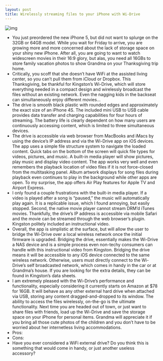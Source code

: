 ```yaml
---
layout: post
title: Wirelessly streaming files to your iPhone with Wi-Drive
---
```

![img](http://media.idownloadblog.com/wp-content/uploads/2012/09/Kingston-Wi-Drive.jpeg)
* You just preordered the new iPhone 5, but did not want to splurge on the 32GB or 64GB model. While you wait for Friday to arrive, you are growing more and more concerned about the lack of storage space on your shiny new iPhone. After all, you are going to want to watch widescreen movies in their 16:9 glory, but alas, you need all 16GBs to store family vacation photos to show Grandma on your Thanksgiving trip home.
* Critically, you scoff that she doesn’t have WiFi at the assisted living center, so you can’t pull them from iCloud or Dropbox. This Thanksgiving, be thankful for Kingston’s Wi-Drive, which will store everything needed in a compact design and wirelessly broadcast the files without an existing network. Even the nagging kids in the backseat can simultaneously enjoy different movies…
* The drive is smooth black plastic with rounded edges and approximately the exact size of an iPhone 4S. The included mini USB to USB cable provides data transfer and charging capabilities for four hours of streaming. The battery life is clearly dependent on how many users are continuously accessing content, which is limited to three simultaneous devices.
* The drive is accessible via web browser from MacBooks and iMacs by using the device’s IP address and via the Wi-Drive app on iOS devices. The app uses a simple file structure system to navigate the loaded content. Quick tabs on the bottom of the screen will quick file types for videos, pictures, and music. A built-in media player will show pictures, play music and display video content. The app works very well and even remembers the playback location of video files if it is not force-closed from the multitasking panel. Album artwork displays for song files during playback even continues to play in the background while other apps are open. To my surprise, the app offers Air Play features for Apple TV and Airport Express.
* I only found a couple frustrations with the built-in media player. If a video is played after a song is “paused,” the music will automatically play again. It is a replicable issue, which I found annoying, but easily stopped. Second, the native movie player cannot stream DRM’d iTunes movies. Thankfully, the drive’s IP address is accessible via mobile Safari and the movie can be streamed through the web browser’s plugin. Kingston politely included an instructional video.
* Overall, the app is simplistic at the surface, but will allow the user to bridge the Wi-Drive over a local wireless network once the initial firmware is upgraded. Bridging the drive, essentially makes the Wi-Drive a NAS device and is a simple process even non-techy consumers can handle with this instructional video from Kingston. Bridging the drive means it will be accessible to any iOS device connected to the same wireless network. Otherwise, users must directly connect to the Wi-Drive’s self broadcasted network, which comes in handy in the car or at Grandma’s house. If you are looking for the extra details, they can be found in Kingston’s data sheets.
* I am extremely pleased with the Wi-Drive’s performance and functionality, especially considering it currently starts on Amazon at $78 for 16GB. It will behave as any other external hard drive when attached via USB, storing any content dragged-and-dropped to its window. The ability to access the files wirelessly, on-the-go is the ultimate functionality. Next time you are headed out of town, or just want to share files with friends, load up the Wi-Drive and save the storage space on your iPhone for personal items. Grandma will appreciate it if you bring all those cute photos of the children and you don’t have to be worried about her internetless living accommodations.
* Pros:
* Cons:
* Have you ever considered a WiFi external drive? Do you think this is something that would come in handy, or just another useless accessory?

